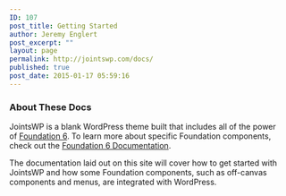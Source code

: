 ```yaml
---
ID: 107
post_title: Getting Started
author: Jeremy Englert
post_excerpt: ""
layout: page
permalink: http://jointswp.com/docs/
published: true
post_date: 2015-01-17 05:59:16
---
```

<h3 class="alert-box">About These Docs</h3>
JointsWP is a blank WordPress theme built that includes all of the power of <a href="http://foundation.zurb.com/" target="_blank" rel="noopener">Foundation 6</a>. To learn more about specific Foundation components, check out the <a href="http://foundation.zurb.com/sites/docs/" target="_blank" rel="noopener">Foundation 6 Documentation</a>.

The documentation laid out on this site will cover how to get started with JointsWP and how some Foundation components, such as off-canvas components and menus, are integrated with WordPress.